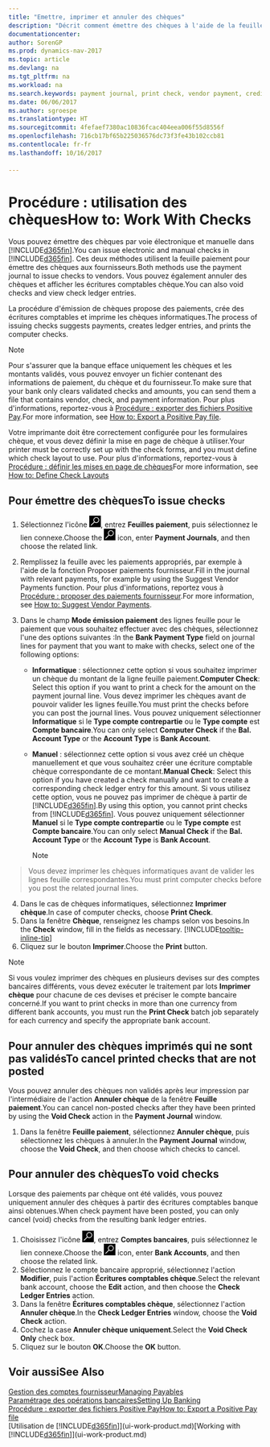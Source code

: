 ```yaml
---
title: "Emettre, imprimer et annuler des chèques"
description: "Décrit comment émettre des chèques à l'aide de la feuille paiement, imprimer des chèques, et annuler ou afficher les écritures comptables chèque dans Dynamics NAV."
documentationcenter: 
author: SorenGP
ms.prod: dynamics-nav-2017
ms.topic: article
ms.devlang: na
ms.tgt_pltfrm: na
ms.workload: na
ms.search.keywords: payment journal, print check, vendor payment, creditor, debt, balance due, AP
ms.date: 06/06/2017
ms.author: sgroespe
ms.translationtype: HT
ms.sourcegitcommit: 4fefaef7380ac10836fcac404eea006f55d8556f
ms.openlocfilehash: 716cb17bf65b225036576dc73f3fe43b102ccb81
ms.contentlocale: fr-fr
ms.lasthandoff: 10/16/2017

---
```

# <a name="how-to-work-with-checks"></a><span data-ttu-id="1d500-103">Procédure : utilisation des chèques</span><span class="sxs-lookup"><span data-stu-id="1d500-103">How to: Work With Checks</span></span>
<span data-ttu-id="1d500-104">Vous pouvez émettre des chèques par voie électronique et manuelle dans [!INCLUDE[d365fin](includes/d365fin_md.md)].</span><span class="sxs-lookup"><span data-stu-id="1d500-104">You can issue electronic and manual checks in [!INCLUDE[d365fin](includes/d365fin_md.md)].</span></span> <span data-ttu-id="1d500-105">Ces deux méthodes utilisent la feuille paiement pour émettre des chèques aux fournisseurs.</span><span class="sxs-lookup"><span data-stu-id="1d500-105">Both methods use the payment journal to issue checks to vendors.</span></span> <span data-ttu-id="1d500-106">Vous pouvez également annuler des chèques et afficher les écritures comptables chèque.</span><span class="sxs-lookup"><span data-stu-id="1d500-106">You can also void checks and view check ledger entries.</span></span>

<span data-ttu-id="1d500-107">La procédure d'émission de chèques propose des paiements, crée des écritures comptables et imprime les chèques informatiques.</span><span class="sxs-lookup"><span data-stu-id="1d500-107">The process of issuing checks suggests payments, creates ledger entries, and prints the computer checks.</span></span>

> [!NOTE]  
>   <span data-ttu-id="1d500-108">Pour s'assurer que la banque efface uniquement les chèques et les montants validés, vous pouvez envoyer un fichier contenant des informations de paiement, du chèque et du fournisseur.</span><span class="sxs-lookup"><span data-stu-id="1d500-108">To make sure that your bank only clears validated checks and amounts, you can send them a file that contains vendor, check, and payment information.</span></span> <span data-ttu-id="1d500-109">Pour plus d'informations, reportez-vous à [Procédure : exporter des fichiers Positive Pay](finance-how-positive-pay.md).</span><span class="sxs-lookup"><span data-stu-id="1d500-109">For more information, see [How to: Export a Positive Pay file](finance-how-positive-pay.md).</span></span>

<span data-ttu-id="1d500-110">Votre imprimante doit être correctement configurée pour les formulaires chèque, et vous devez définir la mise en page de chèque à utiliser.</span><span class="sxs-lookup"><span data-stu-id="1d500-110">Your printer must be correctly set up with the check forms, and you must define which check layout to use.</span></span> <span data-ttu-id="1d500-111">Pour plus d'informations, reportez-vous à [Procédure : définir les mises en page de chèques](finance-how-define-check-layouts.md)</span><span class="sxs-lookup"><span data-stu-id="1d500-111">For more information, see [How to: Define Check Layouts](finance-how-define-check-layouts.md)</span></span>

## <a name="to-issue-checks"></a><span data-ttu-id="1d500-112">Pour émettre des chèques</span><span class="sxs-lookup"><span data-stu-id="1d500-112">To issue checks</span></span>
1. <span data-ttu-id="1d500-113">Sélectionnez l'icône ![Page ou état pour la recherche](media/ui-search/search_small.png "Page ou état pour la recherche"), entrez **Feuilles paiement**, puis sélectionnez le lien connexe.</span><span class="sxs-lookup"><span data-stu-id="1d500-113">Choose the ![Search for Page or Report](media/ui-search/search_small.png "Search for Page or Report icon") icon, enter **Payment Journals**, and then choose the related link.</span></span>
2. <span data-ttu-id="1d500-114">Remplissez la feuille avec les paiements appropriés, par exemple à l'aide de la fonction Proposer paiements fournisseur.</span><span class="sxs-lookup"><span data-stu-id="1d500-114">Fill in the journal with relevant payments, for example by using the Suggest Vendor Payments function.</span></span> <span data-ttu-id="1d500-115">Pour plus d'informations, reportez vous à [Procédure : proposer des paiements fournisseur](payables-how-suggest-vendor-payments.md).</span><span class="sxs-lookup"><span data-stu-id="1d500-115">For more information, see [How to: Suggest Vendor Payments](payables-how-suggest-vendor-payments.md).</span></span>
3. <span data-ttu-id="1d500-116">Dans le champ **Mode émission paiement** des lignes feuille pour le paiement que vous souhaitez effectuer avec des chèques, sélectionnez l'une des options suivantes :</span><span class="sxs-lookup"><span data-stu-id="1d500-116">In the **Bank Payment Type** field on journal lines for payment that you want to make with checks, select one of the following options:</span></span>

   * <span data-ttu-id="1d500-117">**Informatique** : sélectionnez cette option si vous souhaitez imprimer un chèque du montant de la ligne feuille paiement.</span><span class="sxs-lookup"><span data-stu-id="1d500-117">**Computer Check**: Select this option if you want to print a check for the amount on the payment journal line.</span></span> <span data-ttu-id="1d500-118">Vous devez imprimer les chèques avant de pouvoir valider les lignes feuille.</span><span class="sxs-lookup"><span data-stu-id="1d500-118">You must print the checks before you can post the journal lines.</span></span> <span data-ttu-id="1d500-119">Vous pouvez uniquement sélectionner **Informatique** si le **Type compte contrepartie** ou le **Type compte** est **Compte bancaire**.</span><span class="sxs-lookup"><span data-stu-id="1d500-119">You can only select **Computer Check** if the **Bal. Account Type** or the **Account Type** is **Bank Account**.</span></span>
   * <span data-ttu-id="1d500-120">**Manuel** : sélectionnez cette option si vous avez créé un chèque manuellement et que vous souhaitez créer une écriture comptable chèque correspondante de ce montant.</span><span class="sxs-lookup"><span data-stu-id="1d500-120">**Manual Check**: Select this option if you have created a check manually and want to create a corresponding check ledger entry for this amount.</span></span> <span data-ttu-id="1d500-121">Si vous utilisez cette option, vous ne pouvez pas imprimer de chèque à partir de [!INCLUDE[d365fin](includes/d365fin_md.md)].</span><span class="sxs-lookup"><span data-stu-id="1d500-121">By using this option, you cannot print checks from [!INCLUDE[d365fin](includes/d365fin_md.md)].</span></span> <span data-ttu-id="1d500-122">Vous pouvez uniquement sélectionner **Manuel** si le **Type compte contrepartie** ou le **Type compte** est **Compte bancaire**.</span><span class="sxs-lookup"><span data-stu-id="1d500-122">You can only select **Manual Check** if the **Bal. Account Type** or the **Account Type** is **Bank Account**.</span></span>

     > [!NOTE]  
>   <span data-ttu-id="1d500-123">Vous devez imprimer les chèques informatiques avant de valider les lignes feuille correspondantes.</span><span class="sxs-lookup"><span data-stu-id="1d500-123">You must print computer checks before you post the related journal lines.</span></span>
4. <span data-ttu-id="1d500-124">Dans le cas de chèques informatiques, sélectionnez **Imprimer chèque**.</span><span class="sxs-lookup"><span data-stu-id="1d500-124">In case of computer checks, choose **Print Check**.</span></span>
5. <span data-ttu-id="1d500-125">Dans la fenêtre **Chèque**, renseignez les champs selon vos besoins.</span><span class="sxs-lookup"><span data-stu-id="1d500-125">In the **Check** window, fill in the fields as necessary.</span></span> [!INCLUDE[tooltip-inline-tip](includes/tooltip-inline-tip_md.md)]
6. <span data-ttu-id="1d500-126">Cliquez sur le bouton **Imprimer**.</span><span class="sxs-lookup"><span data-stu-id="1d500-126">Choose the **Print** button.</span></span>

> [!NOTE]  
>   <span data-ttu-id="1d500-127">Si vous voulez imprimer des chèques en plusieurs devises sur des comptes bancaires différents, vous devez exécuter le traitement par lots **Imprimer chèque** pour chacune de ces devises et préciser le compte bancaire concerné.</span><span class="sxs-lookup"><span data-stu-id="1d500-127">If you want to print checks in more than one currency from different bank accounts, you must run the **Print Check** batch job separately for each currency and specify the appropriate bank account.</span></span>

## <a name="to-cancel-printed-checks-that-are-not-posted"></a><span data-ttu-id="1d500-128">Pour annuler des chèques imprimés qui ne sont pas validés</span><span class="sxs-lookup"><span data-stu-id="1d500-128">To cancel printed checks that are not posted</span></span>
<span data-ttu-id="1d500-129">Vous pouvez annuler des chèques non validés après leur impression par l'intermédiaire de l'action **Annuler chèque** de la fenêtre **Feuille paiement**.</span><span class="sxs-lookup"><span data-stu-id="1d500-129">You can cancel non-posted checks after they have been printed by using the **Void Check** action in the **Payment Journal** window.</span></span>

1. <span data-ttu-id="1d500-130">Dans la fenêtre **Feuille paiement**, sélectionnez **Annuler chèque**, puis sélectionnez les chèques à annuler.</span><span class="sxs-lookup"><span data-stu-id="1d500-130">In the **Payment Journal** window, choose the **Void Check**, and then choose which checks to cancel.</span></span>

## <a name="to-void-checks"></a><span data-ttu-id="1d500-131">Pour annuler des chèques</span><span class="sxs-lookup"><span data-stu-id="1d500-131">To void checks</span></span>
<span data-ttu-id="1d500-132">Lorsque des paiements par chèque ont été validés, vous pouvez uniquement annuler des chèques à partir des écritures comptables banque ainsi obtenues.</span><span class="sxs-lookup"><span data-stu-id="1d500-132">When check payment have been posted, you can only cancel (void) checks from the resulting bank ledger entries.</span></span>

1. <span data-ttu-id="1d500-133">Choisissez l'icône ![Page ou état pour la recherche](media/ui-search/search_small.png "icône Page ou état pour la recherche"), entrez **Comptes bancaires**, puis sélectionnez le lien connexe.</span><span class="sxs-lookup"><span data-stu-id="1d500-133">Choose the ![Search for Page or Report](media/ui-search/search_small.png "Search for Page or Report icon") icon, enter **Bank Accounts**, and then choose the related link.</span></span>
2. <span data-ttu-id="1d500-134">Sélectionnez le compte bancaire approprié, sélectionnez l'action **Modifier**, puis l'action **Écritures comptables chèque**.</span><span class="sxs-lookup"><span data-stu-id="1d500-134">Select the relevant bank account, choose the **Edit** action, and then choose the **Check Ledger Entries** action.</span></span>
3. <span data-ttu-id="1d500-135">Dans la fenêtre **Écritures comptables chèque**, sélectionnez l'action **Annuler chèque**.</span><span class="sxs-lookup"><span data-stu-id="1d500-135">In the **Check Ledger Entries** window, choose the **Void Check** action.</span></span>
4. <span data-ttu-id="1d500-136">Cochez la case **Annuler chèque uniquement**.</span><span class="sxs-lookup"><span data-stu-id="1d500-136">Select the **Void Check Only** check box.</span></span>
5. <span data-ttu-id="1d500-137">Cliquez sur le bouton **OK**.</span><span class="sxs-lookup"><span data-stu-id="1d500-137">Choose the **OK** button.</span></span>

## <a name="see-also"></a><span data-ttu-id="1d500-138">Voir aussi</span><span class="sxs-lookup"><span data-stu-id="1d500-138">See Also</span></span>
[<span data-ttu-id="1d500-139">Gestion des comptes fournisseur</span><span class="sxs-lookup"><span data-stu-id="1d500-139">Managing Payables</span></span>](payables-manage-payables.md)  
[<span data-ttu-id="1d500-140">Paramétrage des opérations bancaires</span><span class="sxs-lookup"><span data-stu-id="1d500-140">Setting Up Banking</span></span>](bank-setup-banking.md)  
[<span data-ttu-id="1d500-141">Procédure : exporter des fichiers Positive Pay</span><span class="sxs-lookup"><span data-stu-id="1d500-141">How to: Export a Positive Pay file</span></span>](finance-how-positive-pay.md)  
<span data-ttu-id="1d500-142">[Utilisation de [!INCLUDE[d365fin](includes/d365fin_md.md)]](ui-work-product.md)</span><span class="sxs-lookup"><span data-stu-id="1d500-142">[Working with [!INCLUDE[d365fin](includes/d365fin_md.md)]](ui-work-product.md)</span></span>  

